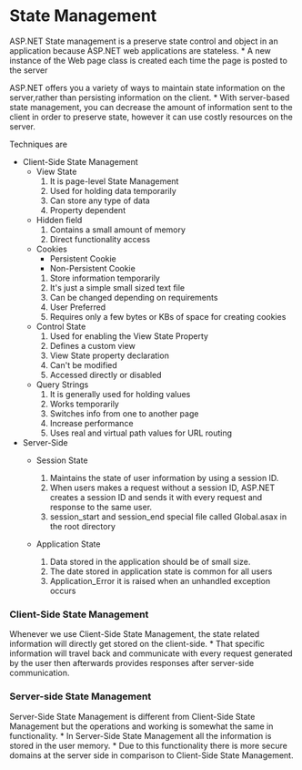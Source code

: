 # State Management
<p> ASP.NET State management is a preserve state control and object in an application because ASP.NET web applications are stateless.
  * A new instance of the Web page class is created each time the page is posted to the server</P>

<p> ASP.NET offers you a variety of ways to maintain state information on the server,rather than persisting information on the client. 
  * With server-based state management, you can decrease the amount of information sent to the client in order to preserve state, however it can use costly resources on the server.</p>

<p> Techniques are </p>

- Client-Side State Management
  - View State
      1. It is page-level State Management
      2. Used for holding data temporarily
      3. Can store any type of data
      4. Property dependent
  - Hidden field
    1. Contains a small amount of memory
    2. Direct functionality access
  - Cookies
     - Persistent Cookie
     - Non-Persistent Cookie
     1. Store information temporarily
    2. It's just a simple small sized text file
    3. Can be changed depending on requirements
    4. User Preferred
    5. Requires only a few bytes or KBs of space for creating cookies
  - Control State
    1. Used for enabling the View State Property
    2. Defines a custom view
    3. View State property declaration
    4. Can't be modified
    5. Accessed directly or disabled
  - Query Strings
    1. It is generally used for holding values
    2.  Works temporarily
    3.  Switches info from one to another page
    4. Increase performance
    5. Uses real and virtual path values for URL routing
- Server-Side 
  - Session State
      1. Maintains the state of user information by using a session ID. 
      2. When users makes a request without a session ID, ASP.NET creates a session ID and sends it with every request and response to the same user.
      3. session_start and session_end special file called Global.asax in the root directory
      
  - Application State
    1. Data stored in the application should be of small size. 
    2. The date stored in application state is common for all users
    3. Application_Error it is raised when an unhandled exception occurs

###  Client-Side State Management

<p> Whenever we use Client-Side State Management, the state related information will directly get stored on the client-side. 
  * That specific information will travel back and communicate with every request generated by the user then afterwards provides responses after server-side communication.</p>

### Server-side State Management

<p> Server-Side State Management is different from Client-Side State Management but the operations and working is somewhat the same in functionality.
  * In Server-Side State Management all the information is stored in the user memory. 
  * Due to this functionality there is more secure domains at the server side in comparison to Client-Side State Management.</p>
